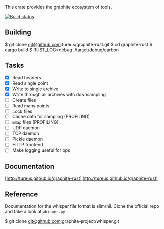 This crate provides the graphite ecosystem of tools.

[![Build status](https://api.travis-ci.org/tureus/graphite-rust.png)](https://travis-ci.org/tureus/graphite-rust)

## Building

  $ git clone git@github.com:tureus/graphite-rust.git
  $ cd graphite-rust
  $ cargo build
  $ RUST_LOG=debug ./target/debug/carbon

## Tasks

 - [X] Read headers
 - [X] Read single point
 - [X] Write to single archive
 - [X] Write through all archives with downsampling
 - [ ] Create files
 - [ ] Read many points
 - [ ] Lock files
 - [ ] Cache data for sampling (PROFILING)
 - [ ] `mmap` files (PROFILING)
 - [ ] UDP daemon
 - [ ] TCP daemon
 - [ ] Pickle daemon
 - [ ] HTTP frontend
 - [ ] Make logging useful for ops

## Documentation

[http://tureus.github.io/graphite-rust](http://tureus.github.io/graphite-rust)

## Reference

Documentation for the whisper file format is slim/nil. Clone the official repo and take a look at `whisper.py`

  $ git clone git@github.com:graphite-project/whisper.git
